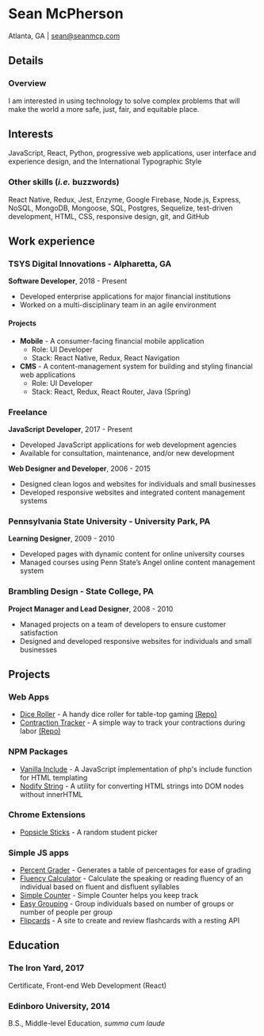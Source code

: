 # Sean McPherson
Atlanta, GA | sean@seanmcp.com

## Details

### Overview
I am interested in using technology to solve complex problems that will make the world a more safe, just, fair, and equitable place.

## Interests
JavaScript, React, Python, progressive web applications, user interface and experience design, and the International Typographic Style

### Other skills (_i.e._ buzzwords)
React Native, Redux, Jest, Enzyme, Google Firebase, Node.js, Express, NoSQL, MongoDB, Mongoose, SQL, Postgres, Sequelize, test-driven development, HTML, CSS, responsive design, git, and GitHub

## Work experience
### TSYS Digital Innovations - Alpharetta, GA
**Software Developer**, 2018 - Present
- Developed enterprise applications for major financial institutions
- Worked on a multi-disciplinary team in an agile environment

#### Projects
- **Mobile** - A consumer-facing financial mobile application
  - Role: UI Developer
  - Stack: React Native, Redux, React Navigation
- **CMS** - A content-management system for building and styling financial web applications
  - Role: UI Developer
  - Stack: React, Redux, React Router, Java (Spring)

### Freelance
**JavaScript Developer**, 2017 - Present
- Developed JavaScript applications for web development agencies
- Available for consultation, maintenance, and/or new development

**Web Designer and Developer**, 2006 - 2015
- Designed clean logos and websites for individuals and small businesses
- Developed responsive websites and integrated content management systems

### Pennsylvania State University - University Park, PA
**Learning Designer**, 2009 - 2010
- Developed pages with dynamic content for online university courses 
- Managed courses using Penn State’s Angel online content management system

### Brambling Design - State College, PA
**Project Manager and Lead Designer**, 2008 - 2010
- Managed projects on a team of developers to ensure customer satisfaction
- Designed and developed responsive websites for individuals and small businesses


## Projects

### Web Apps

- [Dice Roller](http://dice.seanmcp.com) - A handy dice roller for table-top gaming [(Repo)](https://github.com/seanmcp/dice-roller)
- [Contraction Tracker](http://contractions.seanmcp.com) - A simple way to track your contractions during labor [(Repo)](https://github.com/seanmcp/contraction-tracker)

### NPM Packages

- [Vanilla Include](https://npmjs.com/package/vanilla-include) - A JavaScript implementation of php's include function for HTML templating
- [Nodify String](https://npmjs.com/package/nodify-string) - A utility for converting HTML strings into DOM nodes without innerHTML

### Chrome Extensions

- [Popsicle Sticks](https://chrome.google.com/webstore/detail/popsicle-sticks/lnckbgaeagindapiodcmccfokcmnfecm) - A random student picker

### Simple JS apps

- [Percent Grader](http://percentgrader.seanmcp.com/) - Generates a table of percentages for ease of grading
- [Fluency Calculator](http://fluency.seanmcp.com/) - Calculate the speaking or reading fluency of an individual based on fluent and disfluent syllables
- [Simple Counter](http://counter.seanmcp.com/) - Simple Counter helps you keep track
- [Easy Grouping](http://grouping.seanmcp.com) - Group individuals based on number of groups or number of people per group
- [Flipcards](http://flipcards.seanmcp.com) - A site to create and review flashcards with a resting API
 
## Education
### The Iron Yard, 2017
Certificate, Front-end Web Development (React)
 
### Edinboro University, 2014
B.S., Middle-level Education, *summa cum laude*
